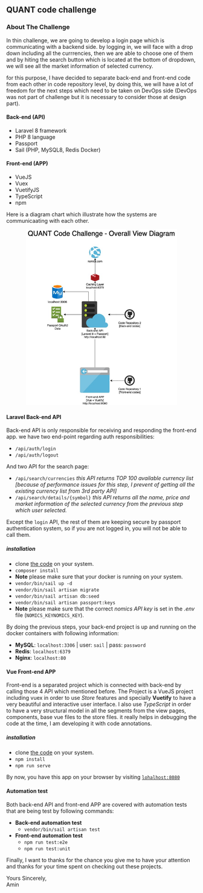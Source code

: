 ## QUANT code challenge

### About The Challenge

<p>
In thin challenge, we are going to develop a login page  which is communicating with a backend side. by logging in, we will face  with a drop down including all the currrencies, then we are able to choose one of them and by hiting the search button which is located at the  bottom of dropdown, we will see all the market information of selected currency.
</p>

<p>
for this purpose, I have decided to separate back-end and front-end code from each other in code repository level, by doing this, we will have a lot of freedom for the next steps which need to  be taken on DevOps side (DevOps was not part of challenge but it is necessary to consider those at design part). 

#### Back-end (API)
- Laravel 8 framework
- PHP 8 language
- Passport
- Sail (PHP, MySQL8, Redis Docker)

#### Front-end (APP)
- VueJS
- Vuex
- VuetifyJS
- TypeScript
- npm
</p>

<p>
Here is a diagram chart which illustrate how the systems are communicaating with each other.
</p>
<p align="center">
<img src="https://raw.githubusercontent.com/AminEshtiaghi/quant-challenge-api/main/resources/docs/DesignChart.jpg" width="400">
</p>

#### Laravel Back-end API

Back-end API is only responsible for receiving and responding the front-end app.
we have two end-point regarding auth responsibilities:

- `/api/auth/login`
- `/api/auth/logout`

And two API for the search page:
- `/api/search/currencies` *this API returns TOP 100 available currency list [because of performance issues for this step, I prevent of getting all the existing currency list from 3rd party API]*
- `/api/search/details/{symbol}` *this API returns all the name, price and market information of the selected currency from the previous step which user selected.*

Except the `login` API, the rest of them are keeping secure by passport authentication system, so if you are not logged in, you will not be able to call them.

##### installation
- clone [the code](https://github.com/AminEshtiaghi/quant-challenge-api) on your system.
- `composer install`
- **Note** please make sure that your docker is running on your system.
- `vendor/bin/sail up -d`
- `vendor/bin/sail artisan migrate`
- `vendor/bin/sail artisan db:seed`
- `vendor/bin/sail artisan passport:keys`
- **Note** please make sure that the correct *nomics API key*  is set in the *.env* file (`NOMICS_KEYNOMICS_KEY`).

By doing the previous steps, your back-end project is up and running on the docker containers with following information:
- **MySQL**: `localhost:3306` | user: `sail` | pass: `password`
- **Redis**: `localhost:6379`
- **Nginx**: `localhost:80`

#### Vue Front-end APP

Front-end is a separated project which is connected with back-end by calling those 4 API which mentioned before.
The Project is a VueJS project including vuex in order to use *Store* features and specially **Vuetify** to have a very beautiful and interactive user interface.
I also use *TypeScript* in order to have a very structural model in all the segments from the view pages, components, base vue files to the store files. it really helps in debugging the code at the time, I am developing it with code annotations.

##### installation
- clone [the code](https://github.com/AminEshtiaghi/quant-challenge-app) on your system.
- `npm install`
- `npm run serve`

By now, you have this app on your browser by visiting [`lohalhost:8080`](http://localhost:8080)

#### Automation test

Both back-end API and front-end APP are covered with automation tests that are being test by following commands:

- **Back-end automation test**
    - `vendor/bin/sail artisan test`
- **Front-end automation test**
    - `npm run test:e2e`
    - `npm run test:unit`


Finally, I want to thanks for the chance you give me to have your attention and thanks for your time spent on checking out these projects.

Yours Sincerely,
<br/>
Amin
